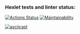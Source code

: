 ### Hexlet tests and linter status:
[![Actions Status](https://github.com/depocoder/python-project-49/workflows/hexlet-check/badge.svg)](https://github.com/depocoder/python-project-49/actions)
[![Maintainability](https://api.codeclimate.com/v1/badges/856215475485b79275a0/maintainability)](https://codeclimate.com/github/depocoder/python-project-49/maintainability)

[![asciicast](https://asciinema.org/a/diWzCSgd57HAkhHyedHudofAx.svg)](https://asciinema.org/a/diWzCSgd57HAkhHyedHudofAx)
